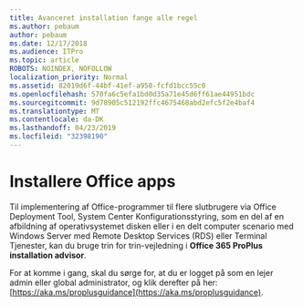 ```yaml
---
title: Avanceret installation fange alle regel
ms.author: pebaum
author: pebaum
ms.date: 12/17/2018
ms.audience: ITPro
ms.topic: article
ROBOTS: NOINDEX, NOFOLLOW
localization_priority: Normal
ms.assetid: 82019d6f-44bf-41ef-a950-fcfd1bcc55c0
ms.openlocfilehash: 570fa6c5efa1bd0d35a71e45d6ff61ae44951bdc
ms.sourcegitcommit: 9d78905c512192ffc4675468abd2efc5f2e4baf4
ms.translationtype: MT
ms.contentlocale: da-DK
ms.lasthandoff: 04/23/2019
ms.locfileid: "32398190"
---
```

# <a name="deploy-office-apps"></a>Installere Office apps

Til implementering af Office-programmer til flere slutbrugere via Office Deployment Tool, System Center Konfigurationsstyring, som en del af en afbildning af operativsystemet disken eller i en delt computer scenario med Windows Server med Remote Desktop Services (RDS) eller Terminal Tjenester, kan du bruge trin for trin-vejledning i **Office 365 ProPlus installation advisor**.
  
For at komme i gang, skal du sørge for, at du er logget på som en lejer admin eller global administrator, og klik derefter på her: [https://aka.ms/proplusguidance](https://aka.ms/proplusguidance).
  

